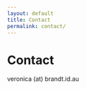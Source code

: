```yaml
---
layout: default
title: Contact
permalink: contact/
---
```


Contact
=======

veronica (at) brandt.id.au

